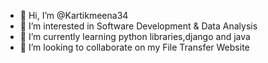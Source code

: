 - 👋 Hi, I’m @Kartikmeena34
- 👀 I’m interested in Software Development & Data Analysis
- 🌱 I’m currently learning python libraries,django and java
- 💞️ I’m looking to collaborate on my File Transfer Website


<!---
Kartikmeena34/Kartikmeena34 is a ✨ special ✨ repository because its `README.md` (this file) appears on your GitHub profile.
You can click the Preview link to take a look at your changes.
--->

